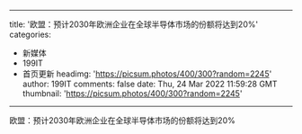 
---
title: '欧盟：预计2030年欧洲企业在全球半导体市场的份额将达到20%'
categories: 
 - 新媒体
 - 199IT
 - 首页更新
headimg: 'https://picsum.photos/400/300?random=2245'
author: 199IT
comments: false
date: Thu, 24 Mar 2022 11:59:28 GMT
thumbnail: 'https://picsum.photos/400/300?random=2245'
---

<div>   
欧盟：预计2030年欧洲企业在全球半导体市场的份额将达到20%  
</div>
            